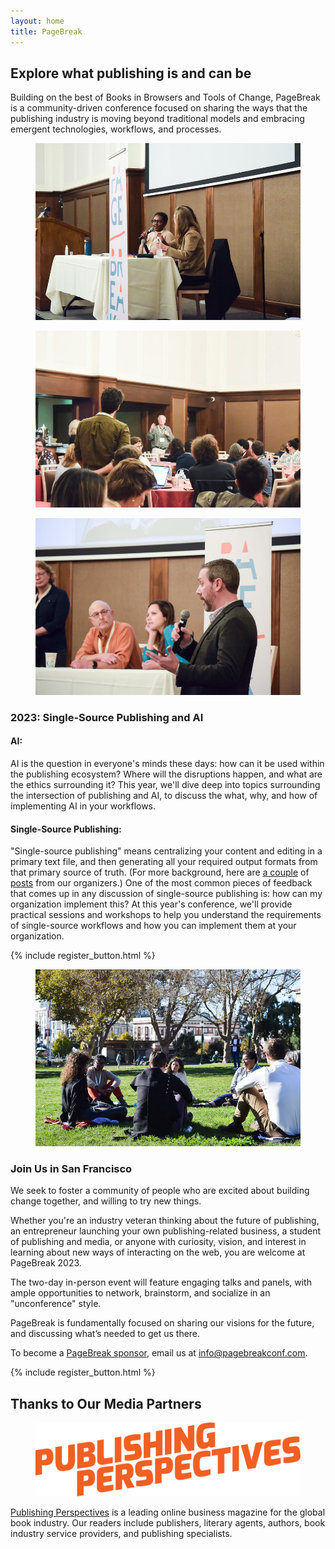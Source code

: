 ```yaml
---
layout: home
title: PageBreak
---
```


<h2>Explore what publishing is and can be</h2>
<p>Building on the best of Books in Browsers and Tools of Change, PageBreak is a community-driven conference focused on sharing the ways that the publishing industry is moving beyond traditional models and embracing emergent technologies, workflows, and processes.</p>

<div class="image-row">
	<figure>
		<img src="assets/2022-4.jpg" />
	</figure>
	<figure>
		<img src="assets/2022-2.jpg" />
	</figure>
	<figure>
		<img src="assets/2022-3.jpg" />
	</figure>
</div>

<h3>2023: Single-Source Publishing and AI</h3>

<h4>AI:</h4>

<p>AI is the question in everyone's minds these days: how can it be used within the publishing ecosystem? Where will the disruptions happen, and what are the ethics surrounding it? <span class="highlight">This year, we'll dive deep into topics surrounding the intersection of publishing and AI, to discuss the what, why, and how of implementing AI in your workflows.</span></p>

<h4>Single-Source Publishing:</h4>

<p>"Single-source publishing" means centralizing your content and editing in a primary text file, and then generating all your required output formats from that primary source of truth. (For more background, here are <a href="https://www.robotscooking.com/single-source-publishing/" target="_blank">a couple</a> of <a href="https://medium.com/hederis-app/automated-publishing-workflows-explained-58c5da5fb3fe" target="_blank">posts</a> from our organizers.) One of the most common pieces of feedback that comes up in any discussion of single-source publishing is: how can my organization implement this? <span class="highlight">At this year's conference, we'll provide practical sessions and workshops to help you understand the requirements of single-source workflows and how you can implement them at your organization.</span></p>

<p class="button">{% include register_button.html %}</p>

<figure class="medium center">
	<img src="assets/2022-1.jpg" />
</figure>

<h3>Join Us in San Francisco</h3>

<p>We seek to foster a community of people who are excited about building change together, and willing to try new things.</p>

<p>Whether you're an industry veteran thinking about the future of publishing, an entrepreneur launching your own publishing-related business, a student of publishing and media, or anyone with curiosity, vision, and interest in learning about new ways of interacting on the web, you are welcome at PageBreak 2023.</p>

<p>The two-day in-person event will feature engaging talks and panels, with ample opportunities to network, brainstorm, and socialize in an "unconference" style. </p>

<p>PageBreak is fundamentally focused on sharing our visions for the future, and discussing what’s needed to get us there.</p>

<p>To become a <a href="/sponsor">PageBreak sponsor</a>, email us at <a href="mailto:info@pagebreakconf.com">info@pagebreakconf.com</a>.</p>

<p class="button">{% include register_button.html %}</p>

<h2 class="">Thanks to Our Media Partners</h2>

<figure class="small">
	<a href="https://publishingperspectives.com/" target="_blank"><img src="assets/PP-logo.png" /></a>
</figure>

<p><a href="https://publishingperspectives.com/" target="_blank">Publishing Perspectives</a> is a leading online business magazine for the global book industry. Our readers include publishers, literary agents, authors, book industry service providers, and publishing specialists.</p>
